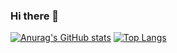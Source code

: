 ### Hi there 👋

[![Anurag's GitHub stats](https://github-readme-stats.vercel.app/api?username=amuratakamitamu)](https://github.com/anuraghazra/github-readme-stats)
[![Top Langs](https://github-readme-stats.vercel.app/api/top-langs/?username=amuratakamitamu&exclude_repo=github-readme-stats,anuraghazra.github.io)](https://github.com/anuraghazra/github-readme-stats)
